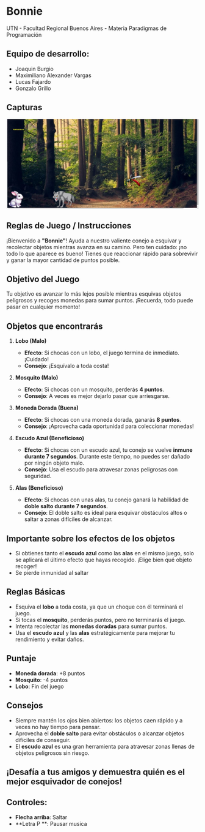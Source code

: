 #  Bonnie 

UTN - Facultad Regional Buenos Aires - Materia Paradigmas de Programación

## Equipo de desarrollo: 

- Joaquin Burgio
- Maximiliano Alexander Vargas
- Lucas Fajardo
- Gonzalo Grillo
 
## Capturas 

![Bonnie](assets/BonnieGame.png)

## Reglas de Juego / Instrucciones

¡Bienvenido a **"Bonnie"**! Ayuda a nuestro valiente conejo a esquivar y recolectar objetos mientras avanza en su camino. Pero ten cuidado: ¡no todo lo que aparece es bueno! Tienes que reaccionar rápido para sobrevivir y ganar la mayor cantidad de puntos posible.

## Objetivo del Juego

Tu objetivo es avanzar lo más lejos posible mientras esquivas objetos peligrosos y recoges monedas para sumar puntos. ¡Recuerda, todo puede pasar en cualquier momento!

## Objetos que encontrarás

1. **Lobo (Malo)**  
   - **Efecto**: Si chocas con un lobo, el juego termina de inmediato. ¡Cuidado!  
   - **Consejo**: ¡Esquívalo a toda costa!

2. **Mosquito (Malo)**  
   - **Efecto**: Si chocas con un mosquito, perderás **4 puntos**.  
   - **Consejo**: A veces es mejor dejarlo pasar que arriesgarse.

3. **Moneda Dorada (Buena)**  
   - **Efecto**: Si chocas con una moneda dorada, ganarás **8 puntos**.  
   - **Consejo**: ¡Aprovecha cada oportunidad para coleccionar monedas!

4. **Escudo Azul (Beneficioso)**  
   - **Efecto**: Si chocas con un escudo azul, tu conejo se vuelve **inmune durante 7 segundos**. Durante este tiempo, no puedes ser dañado por ningún objeto malo.  
   - **Consejo**: Usa el escudo para atravesar zonas peligrosas con seguridad.

5. **Alas (Beneficioso)**  
   - **Efecto**: Si chocas con unas alas, tu conejo ganará la habilidad de **doble salto durante 7 segundos**.  
   - **Consejo**: El doble salto es ideal para esquivar obstáculos altos o saltar a zonas difíciles de alcanzar.

## Importante sobre los efectos de los objetos

- Si obtienes tanto el **escudo azul** como las **alas** en el mismo juego, solo se aplicará el último efecto que hayas recogido. ¡Elige bien qué objeto recoger!
- Se pierde inmunidad al saltar

## Reglas Básicas

- Esquiva el **lobo** a toda costa, ya que un choque con él terminará el juego.
- Si tocas el **mosquito**, perderás puntos, pero no terminarás el juego.
- Intenta recolectar las **monedas doradas** para sumar puntos.
- Usa el **escudo azul** y las **alas** estratégicamente para mejorar tu rendimiento y evitar daños.

## Puntaje

- **Moneda dorada**: +8 puntos  
- **Mosquito**: -4 puntos  
- **Lobo**: Fin del juego  

## Consejos

- Siempre mantén los ojos bien abiertos: los objetos caen rápido y a veces no hay tiempo para pensar.
- Aprovecha el **doble salto** para evitar obstáculos o alcanzar objetos difíciles de conseguir.
- El **escudo azul** es una gran herramienta para atravesar zonas llenas de objetos peligrosos sin riesgo.

## ¡Desafía a tus amigos y demuestra quién es el mejor esquivador de conejos!

## Controles:

- **Flecha arriba**: Saltar
- **Letra P **: Pausar musica


